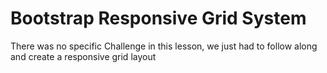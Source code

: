 # Bootstrap Responsive Grid System

There was no specific Challenge in this lesson, we just had to follow along and create a responsive grid layout

